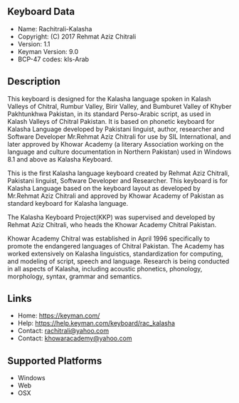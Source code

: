Keyboard Data
-------------

* Name:           Rachitrali-Kalasha
* Copyright:      (C) 2017 Rehmat Aziz Chitrali
* Version:        1.1
* Keyman Version: 9.0
* BCP-47 codes:   kls-Arab

Description
-----------

This keyboard is designed for the Kalasha language spoken in Kalash Valleys of  Chitral, Rumbur Valley, 
Birir Valley, and Bumburet Valley of Khyber Pakhtunkhwa Pakistan, in its standard Perso-Arabic script, 
as used in Kalash Valleys of Chitral Pakistan. It is based on phonetic keyboard for Kalasha Language 
developed by Pakistani linguist, author, researcher and Software Developer Mr.Rehmat Aziz Chitrali for 
use by SIL International, and later approved by Khowar Academy (a literary Association working on the 
language and culture documentation in Northern Pakistan) used in Windows 8.1 and above as Kalasha Keyboard.

This is the first Kalasha language keyboard created by Rehmat Aziz Chitrali, Pakistani linguist, 
Software Developer and Researcher. This keyboard is for Kalasha Language based on the keyboard layout 
as developed by Mr.Rehmat Aziz Chitrali and approved by Khowar Academy of Pakistan as standard keyboard 
for Kalasha language.

The Kalasha Keyboard Project(KKP) was supervised and developed by Rehmat Aziz Chitrali, who heads the 
Khowar Academy Chitral Pakistan. 

Khowar Academy Chitral was established in April 1996 specifically to promote the endangered languages 
of Chitral Pakistan. The Academy has worked extensively on Kalasha linguistics, standardization for 
computing, and modeling of script, speech and language. Research is being conducted in all aspects of 
Kalasha, including acoustic phonetics, phonology, morphology, syntax, grammar and semantics.

Links
-----

 * Home:    https://keyman.com/
 * Help:    https://help.keyman.com/keyboard/rac_kalasha
 * Contact: <rachitrali@yahoo.com>
 * Contact: <khowaracademy@yahoo.com>

Supported Platforms
-------------------
 * Windows
 * Web
 * OSX
 